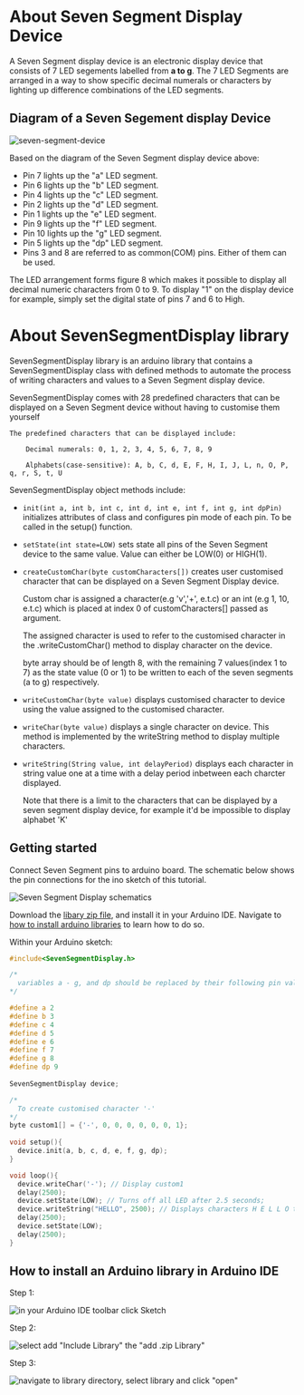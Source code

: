 # About Seven Segment Display Device

A Seven Segment display device is an electronic display device that consists of 7 LED segements labelled from **a to g**.
The 7 LED Segments are arranged in a way to show specific decimal numerals or characters by lighting up difference combinations of the LED segments. 


## Diagram of a Seven Segement display Device

![seven-segment-device](/data/images/diagram.png)

  Based on the diagram of the Seven Segment display device above:
  * Pin 7 lights up the "a" LED segment.
  * Pin 6 lights up the "b" LED segment.
  * Pin 4 lights up the "c" LED segment.
  * Pin 2 lights up the "d" LED segment.
  * Pin 1 lights up the "e" LED segment.
  * Pin 9 lights up the "f" LED segment.
  * Pin 10 lights up the "g" LED segment.
  * Pin 5 lights up the "dp" LED segment.
  * Pins 3 and 8 are referred to as common(COM) pins. Either of them can be used.
  
  The LED arrangement forms figure 8 which makes it possible to display all decimal numeric characters from 0 to 9.
  To display "1" on the display device for example, simply set the digital state of pins 7 and 6 to High. 
  
# About SevenSegmentDisplay library
  
SevenSegmentDisplay library is an arduino library that contains a SevenSegmentDisplay class with defined methods to automate the process of writing characters and values to a Seven Segment display device.

SevenSegmentDisplay comes with 28 predefined characters that can be displayed on a Seven Segment device without having to customise them yourself

    The predefined characters that can be displayed include: 

        Decimal numerals: 0, 1, 2, 3, 4, 5, 6, 7, 8, 9

        Alphabets(case-sensitive): A, b, C, d, E, F, H, I, J, L, n, O, P, q, r, S, t, U
  
SevenSegmentDisplay object methods include:
* `init(int a, int b, int c, int d, int e, int f, int g, int dpPin)` initializes attributes of class and configures pin mode of each pin. To be called in the setup() function.
* `setState(int state=LOW)` sets state all pins of the Seven Segment device to the same value. Value can either be LOW(0) or HIGH(1). 
* `createCustomChar(byte customCharacters[])` creates user customised character that can be displayed on a Seven Segment Display device.

  Custom char is assigned a character(e.g 'v','+', e.t.c) or an int (e.g 1, 10, e.t.c) which is placed at index 0 of customCharacters[] passed as argument.
  
  The assigned character is used to refer to the customised character in the .writeCustomChar() method to display character on the device.
  
  byte array should be of length 8, with the remaining 7 values(index 1 to 7) as the state value (0 or 1) to be written to each of the seven segments (a to g) respectively.
* `writeCustomChar(byte value)` displays customised character to device using the value assigned to the customised character.
* `writeChar(byte value)` displays a single character on device. This method is implemented by the writeString method to display multiple characters.
* `writeString(String value, int delayPeriod)` displays each character in string value one at a time with a delay period inbetween each charcter displayed. 

  Note that there is a limit to the characters that can be displayed by a seven segment display device, for example it'd be impossible to display alphabet 'K'
  
## Getting started
  
Connect Seven Segment pins to arduino board. The schematic below shows the pin connections for the ino sketch of this tutorial.

![Seven Segment Display schematics](/data/images/schematics.png)

Download the [libary zip file](/data/SevenSegmentDisplay.zip), and install it in your Arduino IDE. Navigate to [how to install arduino libraries](#how-to-install-an-arduino-library-in-arduino-ide) to learn how to do so.


Within your Arduino sketch: 
 
```cpp
#include<SevenSegmentDisplay.h>

/*
  variables a - g, and dp should be replaced by their following pin values
*/

#define a 2 
#define b 3
#define c 4 
#define d 5
#define e 6
#define f 7
#define g 8
#define dp 9
 
SevenSegmentDisplay device;

/*
  To create customised character '-'
*/
byte custom1[] = {'-', 0, 0, 0, 0, 0, 0, 1}; 
 
void setup(){
  device.init(a, b, c, d, e, f, g, dp);
}

void loop(){
  device.writeChar('-'); // Display custom1
  delay(2500);
  device.setState(LOW); // Turns off all LED after 2.5 seconds;
  device.writeString("HELLO", 2500); // Displays characters H E L L O to device with a 2.5 seconds gap
  delay(2500);
  device.setState(LOW);
  delay(2500);
} 
```

## How to install an Arduino library in Arduino IDE

Step 1: 

![in your Arduino IDE toolbar click Sketch](/data/images/installation-step1.png)

Step 2:

![select add "Include Library" the "add .zip Library"](/data/images/installation-step2.png)

Step 3:

![navigate to library directory, select library and click "open"](/data/images/installation-step3.png)